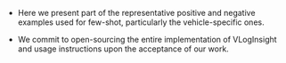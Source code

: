 * Here we present part of the representative positive and negative examples used for few-shot, particularly the vehicle-specific ones. 

* We commit to open-sourcing the entire implementation of VLogInsight and usage instructions upon the acceptance of our work.
